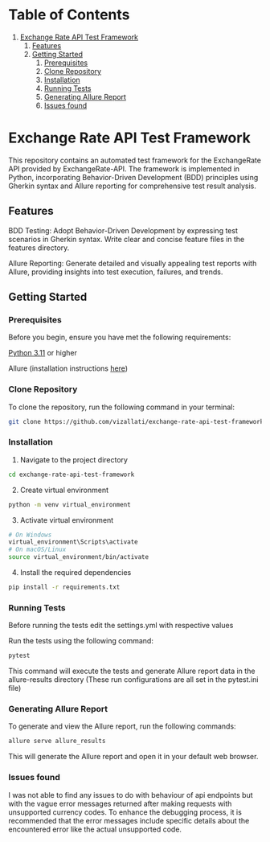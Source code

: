 # Table of Contents

1. [Exchange Rate API Test Framework](#exchange-rate-api-test-framework)
   1. [Features](#features)
   2. [Getting Started](#getting-started)
      1. [Prerequisites](#prerequisites)
      2. [Clone Repository](#clone-repository)
      3. [Installation](#installation)
      4. [Running Tests](#running-tests)
      5. [Generating Allure Report](#generating-allure-report)
      6. [Issues found](#issues-found)
      
# Exchange Rate API Test Framework

This repository contains an automated test framework for the ExchangeRate API provided by ExchangeRate-API. The framework is implemented in Python, incorporating Behavior-Driven Development (BDD) principles using Gherkin syntax and Allure reporting for comprehensive test result analysis.

## Features
BDD Testing: Adopt Behavior-Driven Development by expressing test scenarios in Gherkin syntax. Write clear and concise feature files in the features directory.

Allure Reporting: Generate detailed and visually appealing test reports with Allure, providing insights into test execution, failures, and trends.

## Getting Started
### Prerequisites
Before you begin, ensure you have met the following requirements:

[Python 3.11](https://www.python.org/downloads/release/python-3110/) or higher

Allure (installation instructions [here](https://allurereport.org/docs/gettingstarted-installation/))
### Clone Repository
To clone the repository, run the following command in your terminal:


```bash
git clone https://github.com/vizallati/exchange-rate-api-test-framework.git
```
### Installation
1. Navigate to the project directory 
```bash
cd exchange-rate-api-test-framework
```
2. Create virtual environment
```bash
python -m venv virtual_environment
```
3. Activate virtual environment
```bash
# On Windows
virtual_environment\Scripts\activate
# On macOS/Linux
source virtual_environment/bin/activate
```
4. Install the required dependencies

```bash
pip install -r requirements.txt
```
### Running Tests
Before running the tests edit the settings.yml with respective values

Run the tests using the following command:

```bash
pytest
```
This command will execute the tests and generate Allure report data in the allure-results directory (These run configurations are all set in the pytest.ini file)

### Generating Allure Report
To generate and view the Allure report, run the following commands:

```bash
allure serve allure_results
```
This will generate the Allure report and open it in your default web browser.

### Issues found
I was not able to find any issues to do with behaviour of api endpoints but with the vague error messages returned after making requests with unsupported currency codes. To enhance the debugging process, it is recommended that the error messages include specific details about the encountered error like the actual unsupported code.